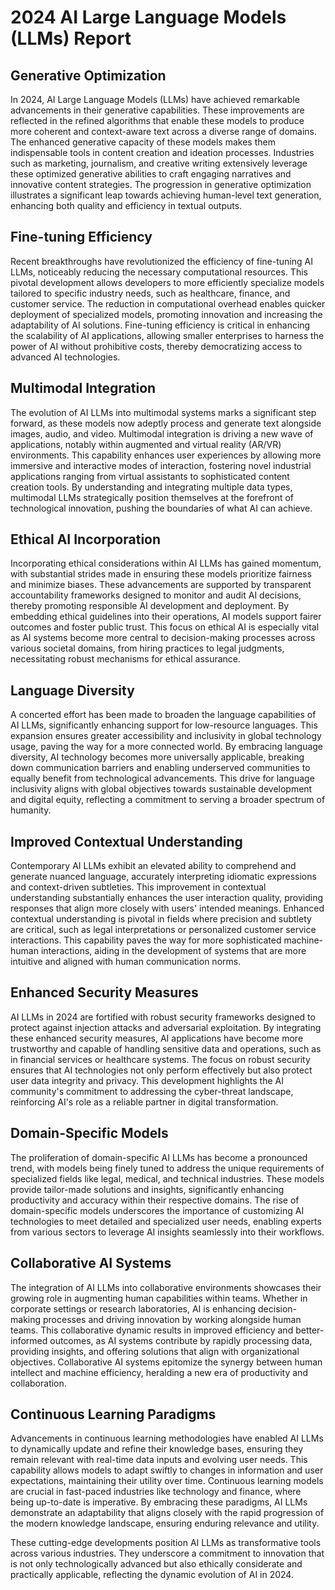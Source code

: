 # 2024 AI Large Language Models (LLMs) Report

## Generative Optimization

In 2024, AI Large Language Models (LLMs) have achieved remarkable advancements in their generative capabilities. These improvements are reflected in the refined algorithms that enable these models to produce more coherent and context-aware text across a diverse range of domains. The enhanced generative capacity of these models makes them indispensable tools in content creation and ideation processes. Industries such as marketing, journalism, and creative writing extensively leverage these optimized generative abilities to craft engaging narratives and innovative content strategies. The progression in generative optimization illustrates a significant leap towards achieving human-level text generation, enhancing both quality and efficiency in textual outputs.

## Fine-tuning Efficiency

Recent breakthroughs have revolutionized the efficiency of fine-tuning AI LLMs, noticeably reducing the necessary computational resources. This pivotal development allows developers to more efficiently specialize models tailored to specific industry needs, such as healthcare, finance, and customer service. The reduction in computational overhead enables quicker deployment of specialized models, promoting innovation and increasing the adaptability of AI solutions. Fine-tuning efficiency is critical in enhancing the scalability of AI applications, allowing smaller enterprises to harness the power of AI without prohibitive costs, thereby democratizing access to advanced AI technologies.

## Multimodal Integration

The evolution of AI LLMs into multimodal systems marks a significant step forward, as these models now adeptly process and generate text alongside images, audio, and video. Multimodal integration is driving a new wave of applications, notably within augmented and virtual reality (AR/VR) environments. This capability enhances user experiences by allowing more immersive and interactive modes of interaction, fostering novel industrial applications ranging from virtual assistants to sophisticated content creation tools. By understanding and integrating multiple data types, multimodal LLMs strategically position themselves at the forefront of technological innovation, pushing the boundaries of what AI can achieve.

## Ethical AI Incorporation

Incorporating ethical considerations within AI LLMs has gained momentum, with substantial strides made in ensuring these models prioritize fairness and minimize biases. These advancements are supported by transparent accountability frameworks designed to monitor and audit AI decisions, thereby promoting responsible AI development and deployment. By embedding ethical guidelines into their operations, AI models support fairer outcomes and foster public trust. This focus on ethical AI is especially vital as AI systems become more central to decision-making processes across various societal domains, from hiring practices to legal judgments, necessitating robust mechanisms for ethical assurance.

## Language Diversity

A concerted effort has been made to broaden the language capabilities of AI LLMs, significantly enhancing support for low-resource languages. This expansion ensures greater accessibility and inclusivity in global technology usage, paving the way for a more connected world. By embracing language diversity, AI technology becomes more universally applicable, breaking down communication barriers and enabling underserved communities to equally benefit from technological advancements. This drive for language inclusivity aligns with global objectives towards sustainable development and digital equity, reflecting a commitment to serving a broader spectrum of humanity.

## Improved Contextual Understanding

Contemporary AI LLMs exhibit an elevated ability to comprehend and generate nuanced language, accurately interpreting idiomatic expressions and context-driven subtleties. This improvement in contextual understanding substantially enhances the user interaction quality, providing responses that align more closely with users' intended meanings. Enhanced contextual understanding is pivotal in fields where precision and subtlety are critical, such as legal interpretations or personalized customer service interactions. This capability paves the way for more sophisticated machine-human interactions, aiding in the development of systems that are more intuitive and aligned with human communication norms.

## Enhanced Security Measures

AI LLMs in 2024 are fortified with robust security frameworks designed to protect against injection attacks and adversarial exploitation. By integrating these enhanced security measures, AI applications have become more trustworthy and capable of handling sensitive data and operations, such as in financial services or healthcare systems. The focus on robust security ensures that AI technologies not only perform effectively but also protect user data integrity and privacy. This development highlights the AI community's commitment to addressing the cyber-threat landscape, reinforcing AI's role as a reliable partner in digital transformation.

## Domain-Specific Models

The proliferation of domain-specific AI LLMs has become a pronounced trend, with models being finely tuned to address the unique requirements of specialized fields like legal, medical, and technical industries. These models provide tailor-made solutions and insights, significantly enhancing productivity and accuracy within their respective domains. The rise of domain-specific models underscores the importance of customizing AI technologies to meet detailed and specialized user needs, enabling experts from various sectors to leverage AI insights seamlessly into their workflows.

## Collaborative AI Systems

The integration of AI LLMs into collaborative environments showcases their growing role in augmenting human capabilities within teams. Whether in corporate settings or research laboratories, AI is enhancing decision-making processes and driving innovation by working alongside human teams. This collaborative dynamic results in improved efficiency and better-informed outcomes, as AI systems contribute by rapidly processing data, providing insights, and offering solutions that align with organizational objectives. Collaborative AI systems epitomize the synergy between human intellect and machine efficiency, heralding a new era of productivity and collaboration.

## Continuous Learning Paradigms

Advancements in continuous learning methodologies have enabled AI LLMs to dynamically update and refine their knowledge bases, ensuring they remain relevant with real-time data inputs and evolving user needs. This capability allows models to adapt swiftly to changes in information and user expectations, maintaining their utility over time. Continuous learning models are crucial in fast-paced industries like technology and finance, where being up-to-date is imperative. By embracing these paradigms, AI LLMs demonstrate an adaptability that aligns closely with the rapid progression of the modern knowledge landscape, ensuring enduring relevance and utility.

These cutting-edge developments position AI LLMs as transformative tools across various industries. They underscore a commitment to innovation that is not only technologically advanced but also ethically considerate and practically applicable, reflecting the dynamic evolution of AI in 2024.